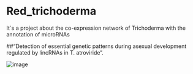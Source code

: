 # Red_trichoderma
It´s a project about the co-expression network of Trichoderma with the annotation of microRNAs

##“Detection of essential genetic patterns during asexual development regulated by lincRNAs in T. atroviride”.

![image](https://user-images.githubusercontent.com/22058504/231312331-584291eb-9ffd-400c-8525-a3aef7198262.png)
